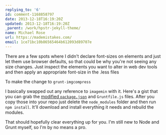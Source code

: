 ```yaml
---
replying_to: '6'
id: comment-1168858797
date: 2013-12-18T16:19:20Z
updated: 2013-12-18T16:19:20Z
_parent: /work/hpstr-jekyll-theme/
name: Michael Rose
url: https://mademistakes.com/
email: 1ce71bc10b86565464b612093d89707e
---
```


There are a few spots where I didn't declare font-sizes on elements and just let
them use browser defaults, so that could be why you're not seeing any size
changes. Just inspect the elements you want to alter in web dev tools and then
apply an appropriate font-size in the .less files

To make the change to `grunt-imgcompress`

I basically swapped out any reference to `imagemin` with it. Here's a gist that
you can grab the
[modified `package.json`](https://gist.github.com/mmistakes/142618b8ed2e16850bc0)
and `Gruntfile.js` files. After you copy those into your repo just delete the
`node_modules` folder and then run `npm install`. It'll download and install
everything it needs and rebuild the modules.

That should hopefully clear everything up for you. I'm still new to Node and
Grunt myself, so I'm by no means a pro.
